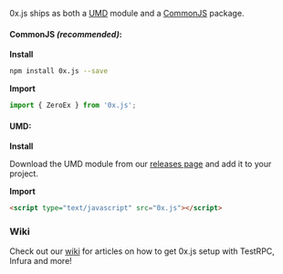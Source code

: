 0x.js ships as both a [UMD](https://github.com/umdjs/umd) module and a [CommonJS](https://en.wikipedia.org/wiki/CommonJS) package.

#### CommonJS _(recommended)_:

**Install**

```bash
npm install 0x.js --save
```

**Import**

```javascript
import { ZeroEx } from '0x.js';
```

#### UMD:

**Install**

Download the UMD module from our [releases page](https://github.com/0xProject/0x-monorepo/releases) and add it to your project.

**Import**

```html
<script type="text/javascript" src="0x.js"></script>
```

### Wiki

Check out our [wiki](https://0x.org/wiki) for articles on how to get 0x.js setup with TestRPC, Infura and more!
